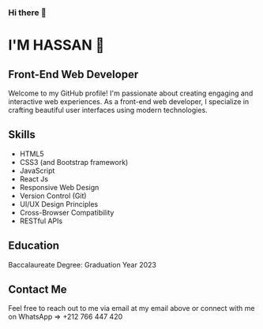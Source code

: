 ### Hi there 👋

# I'M HASSAN 🙂
## Front-End Web Developer

Welcome to my GitHub profile! I'm passionate about creating engaging and interactive web experiences. As a front-end web developer, I specialize in crafting beautiful user interfaces using modern technologies.

## Skills
- HTML5
- CSS3 (and Bootstrap framework)
- JavaScript
- React Js
- Responsive Web Design
- Version Control (Git)
- UI/UX Design Principles
- Cross-Browser Compatibility
- RESTful APIs

## Education
Baccalaureate Degree: Graduation Year 2023

## Contact Me
Feel free to reach out to me via email at my email above or connect with me on WhatsApp => +212 766 447 420 
